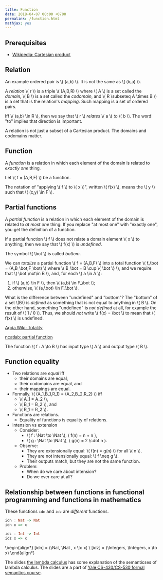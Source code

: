 ```yaml
---
title: Function
date: 2018-04-07 00:00 +0700
permalink: /function.html
mathjax: yes
---
```


## Prerequisites

- [Wikipedia: Cartesian product](https://en.wikipedia.org/wiki/Cartesian_product)

## Relation

An example ordered pair is \\( (a,b) \\). It is not the same as \\( (b,a) \\).

A *relation* \\( r \\) is a triple \\( (A,B,R) \\) where
\\( A \\) is a set called the *domain*,
\\( B \\) is a set called the *codomain*,
and \\( R \subseteq A \times B \\) is a set that is the relation's *mapping*.
Such mapping is a set of ordered pairs.

Iff \\( (a,b) \in R \\), then we say that \\( r \\) *relates* \\( a \\) *to* \\( b \\).
The word "to" implies that direction is important.

A relation is not just a subset of a Cartesian product.
The domains and codomains matter.

## Function

A *function* is a relation in which each element of the domain is related to *exactly one* thing.

Let \\( f = (A,B,F) \\) be a function.

The notation of "applying \\( f \\) to \\( x \\)", written \\( f(x) \\),
means the \\( y \\) such that \\( (x,y) \in F \\).

## Partial functions

A *partial function* is a relation in which each element of the domain is related to *at most one* thing.
If you replace "at most one" with "exactly one", you get the definition of a function.

If a partial function \\( f \\) does not relate a domain element \\( x \\) to anything,
then we say that \\( f(x) \\) is *undefined*.

The symbol \\( \bot \\) is called *bottom*.

We can *totalize* a partial function \\( f = (A,B,F) \\) into a total function \\( f_\bot = (A,B_\bot,F_\bot) \\)
where \\( B_\bot = B \cup \\{ \bot \\} \\), and we require that \\( \bot \not\in B \\),
and, for each \\( a \in A \\):
1. if \\( (a,b) \in F \\), then \\( (a,b) \in F_\bot \\);
2. otherwise, \\( (a,\bot) \in F_\bot \\).

What is the difference between "undefined" and "bottom"?
The "bottom" of a set \\(B\\) is *defined* as something that is not equal to anything in \\( B \\).
On the other hand, something "undefined" is *not defined* at all,
for example the result of \\( 1 / 0 \\).
Thus, we should *not* write \\( f(x) = \bot \\) to mean that \\( f(x) \\) is undefined.

[Agda Wiki: Totality](http://wiki.portal.chalmers.se/agda/pmwiki.php?n=ReferenceManual.Totality)

[ncatlab: partial function](https://ncatlab.org/nlab/show/partial+function)

The function \\( f : A \to B \\) has input type \\( A \\) and output type \\( B \\).

## Function equality

- Two relations are *equal* iff
    - their domains are equal,
    - their codomains are equal, and
    - their mappings are equal.
- Formally, \\( (A_1,B_1,R_1) = (A_2,B_2,R_2) \\) iff
    - \\( A_1 = A_2 \\),
    - \\( B_1 = B_2 \\), and
    - \\( R_1 = R_2 \\).
- Functions are relations.
    - Equality of functions is equality of relations.
- Intension vs extension
    - Consider:
        - \\( f : \Nat \to \Nat \\), <span>\( f(n) = n + n \)</span>,
        - \\( g : \Nat \to \Nat \\), <span>\( g(n) = 2 \cdot n \)</span>.
    - Observe:
        - They are extensionally equal: \\( f(n) = g(n) \\) for all \\( n \\).
        - They are not intensionally equal: \\( f \neq g \\).
        - Their outputs match, but they are not the same function.
    - Problem:
        - When do we care about intension?
        - Do we ever care at all?

## Relationship between functions in functional programming and functions in mathematics

These functions `idn` and `idz` are *different* functions.

```haskell
idn : Nat -> Nat
idn x => x

idz : Int -> Int
idz x => x
```

<span>\begin{align*}
[idn] = (\Nat, \Nat , x \to x)
\\
[idz] = (\Integers, \Integers, x \to x)
\end{align*}</span>

The slides [the lambda calculus](http://www.cs.yale.edu/homes/hudak/CS430F07/LectureSlides/Reynolds-ch10.pdf)
has some explanation of the semanticses of lambda calculus.
The slides are a part of [Yale CS-430/CS-530 formal semantics course](http://www.cs.yale.edu/homes/hudak/CS430F07/).
